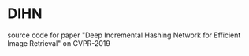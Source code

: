 # DIHN
source code for paper "Deep Incremental Hashing Network for Efficient Image Retrieval" on CVPR-2019
